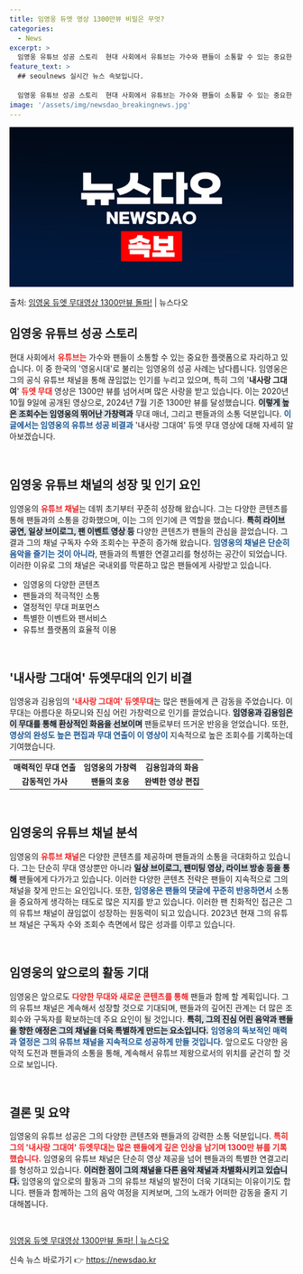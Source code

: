 ```yaml
---
title: 임영웅 듀엣 영상 1300만뷰 비밀은 무엇?
categories:
  - News
excerpt: >
  임영웅 유튜브 성공 스토리  현대 사회에서 유튜브는 가수와 팬들이 소통할 수 있는 중요한 플랫폼으로 자리하고…
feature_text: >
  ## seoulnews 실시간 뉴스 속보입니다.

  임영웅 유튜브 성공 스토리  현대 사회에서 유튜브는 가수와 팬들이 소통할 수 있는 중요한 플랫폼으로 자리하고…
image: '/assets/img/newsdao_breakingnews.jpg'
---
```


![뉴스다오 속보](/assets/img/newsdao_breakingnews.jpg)

<p>출처: <a href="https://newsdao.kr/4872" rel="dofollow">임영웅 듀엣 무대영상 1300만뷰 돌파!</a> | 뉴스다오</p>

<h2 data-ke-size="size26">임영웅 유튜브 성공 스토리</h2>

<p data-ke-size="size16">현대 사회에서 <b><span style="color: #ee2323;">유튜브는</span></b> 가수와 팬들이 소통할 수 있는 중요한 플랫폼으로 자리하고 있습니다. 이 중 한국의 '영웅시대'로 불리는 임영웅의 성공 사례는 남다릅니다. 임영웅은 그의 공식 유튜브 채널을 통해 끊임없는 인기를 누리고 있으며, 특히 그의 '<b>내사랑 그대여</b>' <b><span style="color: #ee2323;">듀엣 무대</span></b> 영상은 1300만 뷰를 넘어서며 많은 사랑을 받고 있습니다. 이는 2020년 10월 9일에 공개된 영상으로, 2024년 7월 기준 1300만 뷰를 달성했습니다. <b><span style="background-color: #21538527;">이렇게 높은 조회수는 임영웅의 뛰어난 가창력과</span></b> 무대 매너, 그리고 팬들과의 소통 덕분입니다. <b><span style="color: #1a5490;">이 글에서는 임영웅의 유튜브 성공 비결과</span></b> '내사랑 그대여' 듀엣 무대 영상에 대해 자세히 알아보겠습니다.</p>

<p data-ke-size="size16">&nbsp;</p>

<h2 data-ke-size="size26">임영웅 유튜브 채널의 성장 및 인기 요인</h2>

<p data-ke-size="size16">임영웅의 <b><span style="color: #ee2323;">유튜브 채널</span></b>는 데뷔 초기부터 꾸준히 성장해 왔습니다. 그는 다양한 콘텐츠를 통해 팬들과의 소통을 강화했으며, 이는 그의 인기에 큰 역할을 했습니다. <b><span style="background-color: #21538527;">특히 라이브 공연, 일상 브이로그, 팬 이벤트 영상 등</span></b> 다양한 콘텐츠가 팬들의 관심을 끌었습니다. 그 결과 그의 채널 구독자 수와 조회수는 꾸준히 증가해 왔습니다. <b><span style="color: #1a5490;">임영웅의 채널은 단순히 음악을 즐기는 것이 아니라</span></b>, 팬들과의 특별한 연결고리를 형성하는 공간이 되었습니다. 이러한 이유로 그의 채널은 국내외를 막론하고 많은 팬들에게 사랑받고 있습니다.</p>

<ul>
<li>임영웅의 다양한 콘텐츠</li>
<li>팬들과의 적극적인 소통</li>
<li>열정적인 무대 퍼포먼스</li>
<li>특별한 이벤트와 팬서비스</li>
<li>유튜브 플랫폼의 효율적 이용</li>
</ul>

<p data-ke-size="size16">&nbsp;</p>

<h2 data-ke-size="size26">'내사랑 그대여' 듀엣무대의 인기 비결</h2>

<p data-ke-size="size16">임영웅과 김용임의 <b><span style="color: #ee2323;">'내사랑 그대여' 듀엣무대</span></b>는 많은 팬들에게 큰 감동을 주었습니다. 이 무대는 아름다운 하모니와 진심 어린 가창력으로 인기를 끌었습니다. <b><span style="background-color: #21538527;">임영웅과 김용임은 이 무대를 통해 환상적인 화음을 선보이며</span></b> 팬들로부터 뜨거운 반응을 얻었습니다. 또한, <b><span style="color: #1a5490;">영상의 완성도 높은 편집과 무대 연출이 이 영상이</span></b> 지속적으로 높은 조회수를 기록하는데 기여했습니다.</p>

<table>
<tr>
<td style="text-align: center; height: 17px;"><b>매력적인 무대 연출</b></td>
<td style="text-align: center; height: 17px;"><b>임영웅의 가창력</b></td>
<td style="text-align: center; height: 17px;"><b>김용임과의 화음</b></td>
</tr>
<tr>
<td style="text-align: center; height: 17px;"><b>감동적인 가사</b></td>
<td style="text-align: center; height: 17px;"><b>팬들의 호응</b></td>
<td style="text-align: center; height: 17px;"><b>완벽한 영상 편집</b></td>
</tr>
</table>

<p data-ke-size="size16">&nbsp;</p>

<h2 data-ke-size="size26">임영웅의 유튜브 채널 분석</h2>

<p data-ke-size="size16">임영웅의 <b><span style="color: #ee2323;">유튜브 채널</span></b>은 다양한 콘텐츠를 제공하며 팬들과의 소통을 극대화하고 있습니다. 그는 단순히 무대 영상뿐만 아니라 <b><span style="background-color: #21538527;">일상 브이로그, 팬미팅 영상, 라이브 방송 등을 통해</span></b> 팬들에게 다가가고 있습니다. 이러한 다양한 콘텐츠 전략은 팬들이 지속적으로 그의 채널을 찾게 만드는 요인입니다. 또한, <b><span style="color: #1a5490;">임영웅은 팬들의 댓글에 꾸준히 반응하면서</span></b> 소통을 중요하게 생각하는 태도로 많은 지지를 받고 있습니다. 이러한 팬 친화적인 접근은 그의 유튜브 채널이 끊임없이 성장하는 원동력이 되고 있습니다. 2023년 현재 그의 유튜브 채널은 구독자 수와 조회수 측면에서 많은 성과를 이루고 있습니다.</p>

<p data-ke-size="size16">&nbsp;</p>

<h2 data-ke-size="size26">임영웅의 앞으로의 활동 기대</h2>

<p data-ke-size="size16">임영웅은 앞으로도 <b><span style="color: #ee2323;">다양한 무대와 새로운 콘텐츠를 통해</span></b> 팬들과 함께 할 계획입니다. 그의 유튜브 채널은 계속해서 성장할 것으로 기대되며, 팬들과의 깊어진 관계는 더 많은 조회수와 구독자를 확보하는데 주요 요인이 될 것입니다. <b><span style="background-color: #21538527;">특히, 그의 진심 어린 음악과 팬들을 향한 애정은 그의 채널을 더욱 특별하게 만드는 요소입니다.</span></b> <b><span style="color: #1a5490;">임영웅의 독보적인 매력과 열정은 그의 유튜브 채널을 지속적으로 성공하게 만들 것입니다.</span></b> 앞으로도 다양한 음악적 도전과 팬들과의 소통을 통해, 계속해서 유튜브 제왕으로서의 위치를 굳건히 할 것으로 보입니다.</p>

<p data-ke-size="size16">&nbsp;</p>

<h2 data-ke-size="size26">결론 및 요약</h2>

<p data-ke-size="size16">임영웅의 유튜브 성공은 그의 다양한 콘텐츠와 팬들과의 강력한 소통 덕분입니다. <b><span style="color: #ee2323;">특히 그의 '내사랑 그대여' 듀엣무대는 많은 팬들에게 깊은 인상을 남기며 1300만 뷰를 기록했습니다.</span></b> 임영웅의 유튜브 채널은 단순히 영상 제공을 넘어 팬들과의 특별한 연결고리를 형성하고 있습니다. <b><span style="background-color: #21538527;">이러한 점이 그의 채널을 다른 음악 채널과 차별화시키고 있습니다.</span></b> 임영웅의 앞으로의 활동과 그의 유튜브 채널의 발전이 더욱 기대되는 이유이기도 합니다. 팬들과 함께하는 그의 음악 여정을 지켜보며, 그의 노래가 어떠한 감동을 줄지 기대해봅니다.</p>

<p data-ke-size="size16">&nbsp;</p>

<p data-ke-size="size16"><a href="https://newsdao.kr/4872">임영웅 듀엣 무대영상 1300만뷰 돌파! | 뉴스다오</a></p> 

신속 뉴스 바로가기 👉 <a href="https://newsdao.kr" rel="dofollow">https://newsdao.kr</a>


